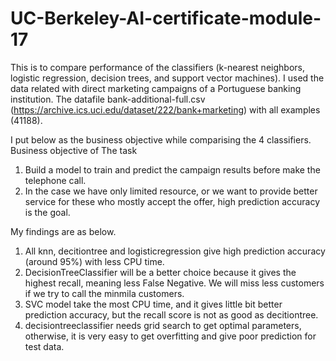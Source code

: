 # UC-Berkeley-AI-certificate-module-17
This is to compare performance of the classifiers (k-nearest neighbors, logistic regression, decision trees, and support vector machines). I used the data related with direct marketing campaigns of a Portuguese banking institution. The datafile bank-additional-full.csv (https://archive.ics.uci.edu/dataset/222/bank+marketing) with all examples (41188). 

I put below as the business objective while comparising the 4 classifiers. 
Business objective of The task 
1. Build a model to train and predict the campaign results before make the telephone call. 
2. In the case we have only limited resource, or we want to provide better service for these who mostly accept the offer, high prediction accuracy is the goal.

My findings are as below.
1. All knn, decitiontree and logisticregression give high prediction accuracy (around 95%) with less CPU time.
2. DecisionTreeClassifier will be a better choice because it gives the highest recall, meaning less False Negative. We will miss less customers if we try to call the minmila customers.
3. SVC model take the most CPU time, and it gives little bit better prediction accuracy, but the recall score is not as good as decitiontree.
4. decisiontreeclassifier needs grid search to get optimal parameters, otherwise, it is very easy to get overfitting and give poor prediction for test data.
